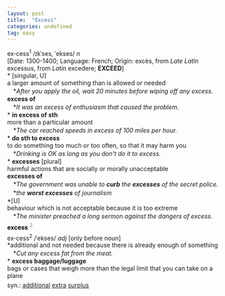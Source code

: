 ```yaml
---
layout: post
title:  "Excess"
categories: undefined
tag: easy
---
```

<DIV style="MARGIN: 0px 0px 5px">ex<B>·</B>cess<SUP>1</SUP> /ɪkˈses, ˈekses/ <I>n</I> <BR>[Date: 1300-1400; Language: French; Origin: excès, from <I>Late Latin</I> excessus, from <I>Latin</I> excedere; <B>EXCEED</B>]<BR>* [singular, U] <BR>a larger amount of something than is allowed or needed<BR>　*<I>After you apply the oil, wait 20 minutes before wiping off any excess.</I><BR><B>excess of</B><BR>　*<I>It was an excess of enthusiasm that caused the problem.</I><BR>* <B>in excess of sth</B><BR>more than a particular amount<BR>　*<I>The car reached speeds in excess of 100 miles per hour.</I><BR>* <B>do sth to excess</B><BR>to do something too much or too often, so that it may harm you<BR>　*<I>Drinking is OK as long as you don't do it to excess.</I><BR>* <B>excesses</B> [plural] <BR>harmful actions that are socially or morally unacceptable<BR><B>excesses of</B><BR>　*<I>The government was unable to <B>curb</B> the <B>excesses</B> of the secret police.</I><BR>　*<I>the <B>worst excesses</B> of journalism</I><BR>*[U] <BR>behaviour which is not acceptable because it is too extreme<BR>　*<I>The minister preached a long sermon against the dangers of excess.</I></DIV>
<DIV style="COLOR: #808080; MARGIN: 0px 0px 5px; LINE-HEIGHT: normal"><SPAN style="FONT-SIZE: 10.5pt; COLOR: #000000; LINE-HEIGHT: normal"><B>excess</B></SPAN> <SUP style="FONT-SIZE: 83%; LINE-HEIGHT: normal">2</SUP> </DIV>
<DIV style="MARGIN: 0px 0px 5px">ex<B>·</B>cess<SUP>2</SUP> /ˈekses/ <I>adj</I> [only before noun] <BR>*additional and not needed because there is already enough of something<BR>　*<I>Cut any excess fat from the meat.</I><BR>* <B>excess baggage/luggage</B><BR>bags or cases that weigh more than the legal limit that you can take on a plane</DIV>
<DIV style="MARGIN: 0px 0px 5px">
<DIV style="MARGIN: 4px 0px">syn.: <A href="{{ site.baseurl }}/additional"><U>additional</U></A> <A href="{{ site.baseurl }}/extra"><U>extra</U></A> <A href="{{ site.baseurl }}/surplus"><U>surplus</U></A></DIV></DIV>
